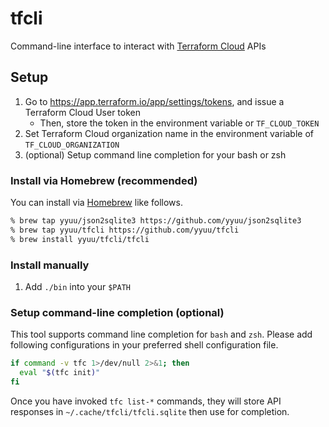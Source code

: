 # tfcli

Command-line interface to interact with [Terraform Cloud](https://app.terraform.io/) APIs

## Setup

1. Go to https://app.terraform.io/app/settings/tokens, and issue a Terraform Cloud User token
    * Then, store the token in the environment variable or `TF_CLOUD_TOKEN`
1. Set Terraform Cloud organization name in the environment variable of `TF_CLOUD_ORGANIZATION`
1. (optional) Setup command line completion for your bash or zsh

### Install via Homebrew (recommended)

You can install via [Homebrew](https://brew.sh/) like follows.

```sh
% brew tap yyuu/json2sqlite3 https://github.com/yyuu/json2sqlite3
% brew tap yyuu/tfcli https://github.com/yyuu/tfcli
% brew install yyuu/tfcli/tfcli
```

### Install manually

1. Add `./bin` into your `$PATH`

### Setup command-line completion (optional)

This tool supports command line completion for `bash` and `zsh`.
Please add following configurations in your preferred shell configuration file.

```sh
if command -v tfc 1>/dev/null 2>&1; then
  eval "$(tfc init)"
fi
```

Once you have invoked `tfc list-*` commands, they will store API responses in `~/.cache/tfcli/tfcli.sqlite` then use for completion.
